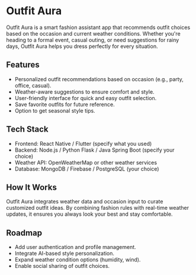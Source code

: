 # Outfit Aura

Outfit Aura is a smart fashion assistant app that recommends outfit choices based on the occasion and current weather conditions. Whether you're heading to a formal event, casual outing, or need suggestions for rainy days, Outfit Aura helps you dress perfectly for every situation.

## Features
- Personalized outfit recommendations based on occasion (e.g., party, office, casual).
- Weather-aware suggestions to ensure comfort and style.
- User-friendly interface for quick and easy outfit selection.
- Save favorite outfits for future reference.
- Option to get seasonal style tips.

## Tech Stack
- Frontend: React Native / Flutter (specify what you used)
- Backend: Node.js / Python Flask / Java Spring Boot (specify your choice)
- Weather API: OpenWeatherMap or other weather services
- Database: MongoDB / Firebase / PostgreSQL (your choice)

## How It Works
Outfit Aura integrates weather data and occasion input to curate customized outfit ideas. By combining fashion rules with real-time weather updates, it ensures you always look your best and stay comfortable.

## Roadmap

- Add user authentication and profile management.
- Integrate AI-based style personalization.
- Expand weather condition options (humidity, wind).
- Enable social sharing of outfit choices.
